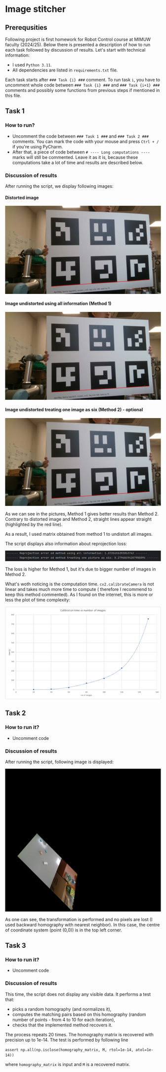 # Image stitcher

## Prerequsities

Following project is first homework for Robot Control course at MIMUW faculty (2024/25). Below there is presented a
description of how to run each task followed by discussion of results. Let's start with technical information:

- I used `Python 3.11`.
- All dependencies are listed in `requirements.txt` file.

Each task starts after `### Task {i} ###` comment. To run task `i`, you have to uncomment whole code
between `### Task {i} ###` and `### Task {i+1} ###` comments and possibly some functions from previous steps if
mentioned in this
file.

## Task 1

### How to run?

- Uncomment the code between `### Task 1 ###` and `### Task 2 ###` comments. You can mark the code with your mouse and
  press `Ctrl + /` if you're using PyCharm.
- After that, a piece of code between `# ---- Long computations ----` marks will still be commented. Leave it as it is,
  because these computations take a lot of time and results are described below.

### Discussion of results

After running the script, we display following images:

#### Distorted image

![img_1.png](img_1.png)

#### Image undistorted using all information (Method 1)

![img.png](img.png)

#### Image undistorted treating one image as six (Method 2) - optional

![img_2.png](img_2.png)

As we can see in the pictures, Method 1 gives better results than Method 2. Contrary to distorted image and Method 2,
straight lines appear straight (highlighted by the red line).

As a result, I used matrix obtained from method 1 to undistort all images.

The script displays also information about reprojection loss:

![img_3.png](img_3.png)

The loss is higher for Method 1, but it's due to bigger number of images in Method 2.

What's woth noticing is the computation time. `cv2.calibrateCamera` is not linear and takes much more time to compute (
therefore I recommend to keep this method commented). As I found on the internet, this is more or less the plot of time
complexity:

![img_4.png](img_4.png)

## Task 2

### How to run it?

- Uncomment code

### Discussion of results

After running the script, following image is displayed:

![img_5.png](img_5.png)

As one can see, the transformation is performed and no pixels are lost (I used backward homography with nearest
neighbor). In this case, the centre of coordinate system (point (0,0)) is in the top left corner.

## Task 3

### How to run it?

- Uncomment code

### Discussion of results

This time, the script does not display any visible data. It performs a test that:
- picks a random homography (and normalizes it),
- computes the matching pairs based on this homography (random number of points - from 4 to 10 for each
iteration),
- checks that the implemented method recovers it.

The process repeats 20 times. The homography matrix is recovered with precision up to 1e-14. The test is performed by following line

`assert np.all(np.isclose(homography_matrix, M, rtol=1e-14, atol=1e-14))`

where `homography_matrix` is input and `M` is a recovered matrix.